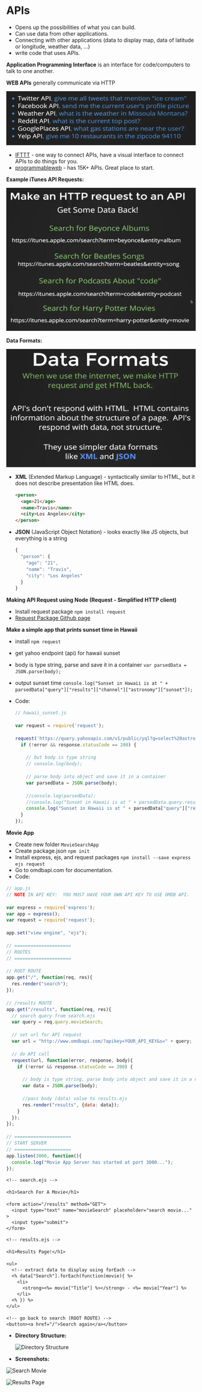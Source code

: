 # APIs

* Opens up the possibilities of what you can build.
* Can use data from other applications.
* Connecting with other applications (data to display map, data of latitude or longitude, weather data, ...)
* write code that uses APIs.



**Application Programming Interface** is an interface for code/computers to talk to one another.



**WEB APIs** generally communicate via HTTP

![WEB APIs](/img/s25-001.jpg)



* [IFTTT](http://www.ifttt.com) - one way to connect APIs, have a visual interface to connect APIs to do things for you.
* [programmableweb](http://www.programmableweb.com) - has 15K+ APIs. Great place to start. 



**Example iTunes API Requests:** 

![iTunes API Request](/img/s25-002.jpg)



**Data Formats:** 

![Data Formats](/img/s25-003.jpg)



* **XML** (Extended Markup Language) - syntactically similar to HTML, but it does not describe presentation like HTML does.

  ```html
  <person>
    <age>21</age>
    <name>Travis</name>
    <city>Los Angeles</city>
  </person>
  ```

* **JSON** (JavaScript Object Notation) - looks exactly like JS objects, but everything is a string

  ```javascript
  {
    "person": {
      "age": "21",
      "name": "Travis",
      "city": "Los Angeles"
    }
  }
  ```



**Making API Request using Node (Request - Simplified HTTP client)** 

* Install request package `npm install request` 
* [Request Package Github page](http://www.github.com/request/request)




**Make a simple app that prints sunset time in Hawaii** 

* install `npm request` 

* get yahoo endpoint (api) for hawaii sunset

* body is type string, parse and save it in a container `var parsedData = JSON.parse(body);` 

* output sunset time `console.log("Sunset in Hawaii is at " + parsedData["query"]["results"]["channel"]["astronomy"]["sunset"]);` 

* Code:

  ```javascript
  // hawaii_sunset.js

  var request = require('request');

  request('https://query.yahooapis.com/v1/public/yql?q=select%20astronomy.sunset%20from%20weather.forecast%20where%20woeid%20in%20(select%20woeid%20from%20geo.places(1)%20where%20text%3D%22maui%2C%20hi%22)&format=json&env=store%3A%2F%2Fdatatables.org%2Falltableswithkeys', function(error, response, body){
    if (!error && response.statusCode == 200) {

      // but body is type string
      // console.log(body);
      
      // parse body into object and save it in a container
      var parsedData = JSON.parse(body);
      
      //console.log(parsedData);
      //console.log("Sunset in Hawaii is at " + parsedData.query.results.channel.astronomy.sunset);
      console.log("Sunset in Hawaii is at " + parsedData["query"]["results"]["channel"]["astronomy"]["sunset"]);
    }
  });
  ```





**Movie App** 

* Create new folder `MovieSearchApp` 
* Create package.json `npm init` 
* Install express, ejs, and request packages `npm install --save express ejs request` 
* Go to omdbapi.com for documentation. 
* Code:

```javascript
// app.js
// NOTE IN API KEY:  YOU MUST HAVE YOUR OWN API KEY TO USE OMDB API.

var express = require('express');
var app = express();
var request = require('request');

app.set("view engine", "ejs");

// =====================
// ROUTES
// =====================

// ROOT ROUTE
app.get("/", function(req, res){
  res.render("search");
});

// /results ROUTE
app.get("/results", function(req, res){
  // search query from search.ejs
  var query = req.query.movieSearch;

  // set url for API request
  var url = "http://www.omdbapi.com/?apikey=YOUR_API_KEY&s=" + query;
  
  // do API call
  request(url, function(error, response, body){
    if (!error && response.statusCode == 200) {
      
      // body is type string, parse body into object and save it in a container
      var data = JSON.parse(body);
      
      //pass body (data) value to results.ejs 
      res.render("results", {data: data});
    }
  });
});

// =====================
// START SERVER
// =====================
app.listen(3000, function(){
  console.log("Movie App Server has started at port 3000...");
});
```



```embeddedjs
<!-- search.ejs -->

<h1>Search For A Movie</h1>

<form action="/results" method="GET">
  <input type="text" name="movieSearch" placeholder="search movie..." >
  <input type="submit">
</form>
```



```embeddedjs
<!-- results.ejs -->

<h1>Results Page!</h1>

<ul>
  <!-- extract data to display using forEach -->
  <% data["Search"].forEach(function(movie){ %>
    <li>
      <strong><%= movie["Title"] %></strong> - <%= movie["Year"] %>
    </li>
  <% }) %>
</ul>

<!-- go back to search (ROOT ROUTE) -->
<button><a href="/">Search again</a></button>
```



* **Directory Structure:** 

  ![Directory Structure](D:\sbx\wdbc1\s25-apis\img\s25-006.JPG)



* **Screenshots:** 

![Search Movie](D:\sbx\wdbc1\s25-apis\img\s25-004.JPG)

![Results Page](D:\sbx\wdbc1\s25-apis\img\s25-005.JPG)



